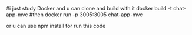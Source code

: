 #i just study Docker and u can clone and build with it
docker build -t chat-app-mvc
#then 
docker run -p 3005:3005 chat-app-mvc

or u can use npm install for run this code
